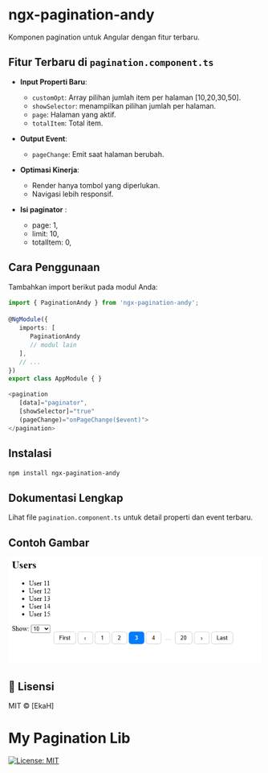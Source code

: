 # ngx-pagination-andy

Komponen pagination untuk Angular dengan fitur terbaru.

## Fitur Terbaru di `pagination.component.ts`

- **Input Properti Baru**:  
   - `customOpt`: Array pilihan jumlah item per halaman [10,20,30,50].
   - `showSelector`: menampilkan pilihan jumlah per halaman.
   - `page`: Halaman yang aktif.
   - `totalItem`: Total item.

- **Output Event**:  
   - `pageChange`: Emit saat halaman berubah.

- **Optimasi Kinerja**:  
   - Render hanya tombol yang diperlukan.
   - Navigasi lebih responsif.
   
- **Isi paginator** :
  - page: 1,
  - limit: 10,
  - totalItem: 0,

## Cara Penggunaan

Tambahkan import berikut pada modul Anda:

```typescript
import { PaginationAndy } from 'ngx-pagination-andy';

@NgModule({
   imports: [
      PaginationAndy
      // modul lain
   ],
   // ...
})
export class AppModule { }
```

```typescript
<pagination
   [data]="paginator",
   [showSelector]="true"
   (pageChange)="onPageChange($event)">
</pagination>
```

## Instalasi

```bash
npm install ngx-pagination-andy
```

## Dokumentasi Lengkap

Lihat file `pagination.component.ts` untuk detail properti dan event terbaru.


## Contoh Gambar

![Contoh Pagination](https://github.com/Ekahersada/ngx-pagination-andy/blob/master/public/images.png)


## 📜 Lisensi
MIT © [EkaH]

# My Pagination Lib

[![License: MIT](https://img.shields.io/badge/License-MIT-yellow.svg)](LICENSE)